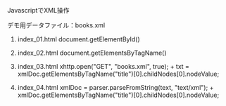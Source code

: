 JavascriptでXML操作

デモ用データファイル：books.xml

01. index_01.html
  document.getElementById()

02. index_02.html
  document.getElementsByTagName()

03. index_03.html
  xhttp.open("GET", "books.xml", true);
      +
  txt = xmlDoc.getElementsByTagName("title")[0].childNodes[0].nodeValue;

04. index_04.html
  xmlDoc = parser.parseFromString(text, "text/xml");
      +
  xmlDoc.getElementsByTagName("title")[0].childNodes[0].nodeValue;